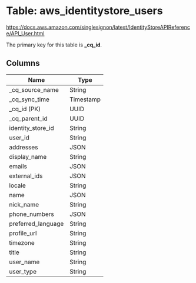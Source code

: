 # Table: aws_identitystore_users

https://docs.aws.amazon.com/singlesignon/latest/IdentityStoreAPIReference/API_User.html

The primary key for this table is **_cq_id**.

## Columns

| Name          | Type          |
| ------------- | ------------- |
|_cq_source_name|String|
|_cq_sync_time|Timestamp|
|_cq_id (PK)|UUID|
|_cq_parent_id|UUID|
|identity_store_id|String|
|user_id|String|
|addresses|JSON|
|display_name|String|
|emails|JSON|
|external_ids|JSON|
|locale|String|
|name|JSON|
|nick_name|String|
|phone_numbers|JSON|
|preferred_language|String|
|profile_url|String|
|timezone|String|
|title|String|
|user_name|String|
|user_type|String|